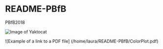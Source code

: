# README-PBfB
PBfB2018

![Image of Yaktocat](https://octodex.github.com/images/yaktocat.png)

![Example of a link to a PDF file] (/home/laura/README-PBfB/ColorPlot.pdf)
